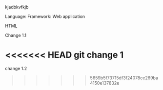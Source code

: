 kjadbkvfkjb

 Language: 
 Framework: 
 Web application

HTML 

Change 1.1

<<<<<<< HEAD
git change 1
=======
change 1.2
>>>>>>> 5659b5f73715df3f24078ce269ba4150e137832e
